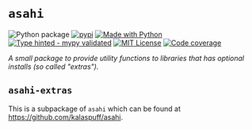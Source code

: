 # `asahi`

![Python package](https://github.com/kalaspuff/asahi/workflows/Python%20package/badge.svg)
[![pypi](https://badge.fury.io/py/asahi.svg)](https://pypi.python.org/pypi/asahi/)
[![Made with Python](https://img.shields.io/pypi/pyversions/asahi)](https://www.python.org/)
[![Type hinted - mypy validated](https://img.shields.io/badge/typehinted-yes-teal)](https://github.com/kalaspuff/asahi)
[![MIT License](https://img.shields.io/github/license/kalaspuff/asahi.svg)](https://github.com/kalaspuff/asahi/blob/master/LICENSE)
[![Code coverage](https://codecov.io/gh/kalaspuff/asahi/branch/master/graph/badge.svg)](https://codecov.io/gh/kalaspuff/asahi/tree/master/asahi)

*A small package to provide utility functions to libraries that has optional installs (so called "extras").*

## `asahi-extras`

This is a subpackage of `asahi` which can be found at https://github.com/kalaspuff/asahi.
